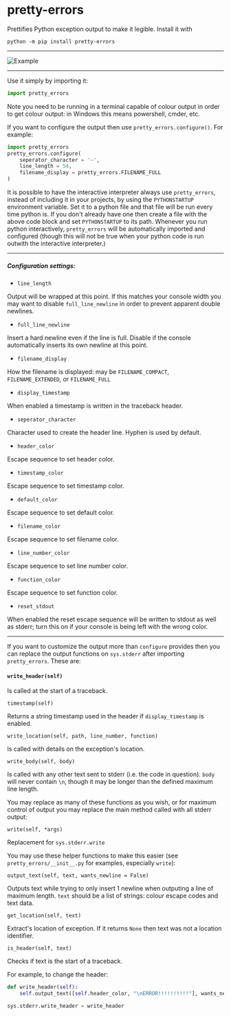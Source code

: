 # pretty-errors

Prettifies Python exception output to make it legible. Install it with
```
python -m pip install pretty-errors
```
---
![Example](https://i.imgur.com/0jpEqob.png)

---
Use it simply by importing it:
```python
import pretty_errors
```
Note you need to be running in a terminal capable of colour output in order to get colour output: in Windows
this means powershell, cmder, etc.

If you want to configure the output then use `pretty_errors.configure()`.  For example:
```python
import pretty_errors
pretty_errors.configure(
    seperator_character = '—',
    line_length = 54,
    filename_display = pretty_errors.FILENAME_FULL
)
```

It is possible to have the interactive interpreter always use `pretty_errors`, instead of including it in your projects, by using the `PYTHONSTARTUP` environment variable.  Set it to a python file and that file will be run every time python is.  If you don't already have one then create a file with the above code block and set `PYTHONSTARTUP` to its path.  Whenever you run python interactively, `pretty_errors` will be automatically imported and configured (though this will not be true when your python code is run outwith the interactive interpreter.)

---

##### Configuration settings:
* `line_length`

Output will be wrapped at this point.  If this matches your console width you may want to disable `full_line_newline` in order to prevent apparent double newlines.

* `full_line_newline`

Insert a hard newline even if the line is full.  Disable if the console automatically inserts its own newline at this point.

* `filename_display`

How the filename is displayed: may be `FILENAME_COMPACT`, `FILENAME_EXTENDED`, or `FILENAME_FULL`

* `display_timestamp`

When enabled a timestamp is written in the traceback header.

* `seperator_character`

Character used to create the header line.  Hyphen is used by default.

* `header_color`

Escape sequence to set header color.

* `timestamp_color` 

Escape sequence to set timestamp color.

* `default_color` 

Escape sequence to set default color.

* `filename_color`

Escape sequence to set filename color.

* `line_number_color` 

Escape sequence to set line number color.

* `function_color` 

Escape sequence to set function color.

* `reset_stdout` 

When enabled the reset escape sequence will be written to stdout as well as stderr; turn this on if your console is being left with the wrong color.

---

If you want to customize the output more than `configure` provides then you can replace the output functions
on `sys.stderr` after importing `pretty_errors`.  These are:

#### `write_header(self)`
Is called at the start of a traceback.


`timestamp(self)`

Returns a string timestamp used in the header if `display_timestamp` is enabled.


`write_location(self, path, line_number, function)`

Is called with details on the exception's location.


`write_body(self, body)`

Is called with any other text sent to stderr (i.e. the code in question).  `body` will never contain `\n`, though
it may be longer than the defined maximum line length.


You may replace as many of these functions as you wish, or for maximum control of output you may replace the main
method called with all stderr output:


`write(self, *args)`

Replacement for `sys.stderr.write`


You may use these helper functions to make this easier (see `pretty_errors/__init__.py` for examples, especially `write`):


`output_text(self, text, wants_newline = False)`

Outputs text while trying to only insert 1 newline when outputing a line of maximum length.  `text` should be a
list of strings: colour escape codes and text data.


`get_location(self, text)`

Extract's location of exception.  If it returns `None` then text was not a location identifier.


`is_header(self, text)`

Checks if text is the start of a traceback.


For example, to change the header:
```python
def write_header(self):
    self.output_text([self.header_color, "\nERROR!!!!!!!!!!"], wants_newline = True)

sys.stderr.write_header = write_header
```
